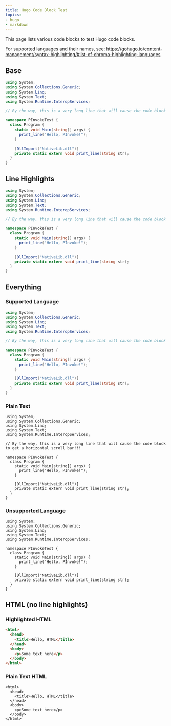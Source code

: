 ```yaml
---
title: Hugo Code Block Test
topics:
- hugo
- markdown
---
```


This page lists various code blocks to test Hugo code blocks.

For supported languages and their names, see: <https://gohugo.io/content-management/syntax-highlighting/#list-of-chroma-highlighting-languages>

## Base

```c#
using System;
using System.Collections.Generic;
using System.Linq;
using System.Text;
using System.Runtime.InteropServices;

// By the way, this is a very long line that will cause the code block to get a horizontal scroll bar!!!

namespace PInvokeTest {
  class Program {
    static void Main(string[] args) {
      print_line("Hello, PInvoke!");
    }

    [DllImport("NativeLib.dll")]
    private static extern void print_line(string str);
  }
}
```

## Line Highlights

```c# {hl_lines="1 5 7 12 15 16"}
using System;
using System.Collections.Generic;
using System.Linq;
using System.Text;
using System.Runtime.InteropServices;

// By the way, this is a very long line that will cause the code block to get a horizontal scroll bar!!!

namespace PInvokeTest {
  class Program {
    static void Main(string[] args) {
      print_line("Hello, PInvoke!");
    }

    [DllImport("NativeLib.dll")]
    private static extern void print_line(string str);
  }
}
```

## Everything

### Supported Language

```c# {lineNos=true,hl_lines="5 7 12 15 16"}
using System;
using System.Collections.Generic;
using System.Linq;
using System.Text;
using System.Runtime.InteropServices;

// By the way, this is a very long line that will cause the code block to get a horizontal scroll bar!!!

namespace PInvokeTest {
  class Program {
    static void Main(string[] args) {
      print_line("Hello, PInvoke!");
    }

    [DllImport("NativeLib.dll")]
    private static extern void print_line(string str);
  }
}
```

### Plain Text

``` {lineNos=true,hl_lines="5 7 12 15 16"}
using System;
using System.Collections.Generic;
using System.Linq;
using System.Text;
using System.Runtime.InteropServices;

// By the way, this is a very long line that will cause the code block to get a horizontal scroll bar!!!

namespace PInvokeTest {
  class Program {
    static void Main(string[] args) {
      print_line("Hello, PInvoke!");
    }

    [DllImport("NativeLib.dll")]
    private static extern void print_line(string str);
  }
}
```

### Unsupported Language

```looks-like-c#-but-is-not {lineNos=true,hl_lines="5 10 13 14"}
using System;
using System.Collections.Generic;
using System.Linq;
using System.Text;
using System.Runtime.InteropServices;

namespace PInvokeTest {
  class Program {
    static void Main(string[] args) {
      print_line("Hello, PInvoke!");
    }

    [DllImport("NativeLib.dll")]
    private static extern void print_line(string str);
  }
}
```

## HTML (no line highlights)

### Highlighted HTML

```html
<html>
  <head>
    <title>Hello, HTML</title>
  </head>
  <body>
    <p>Some text here</p>
  </body>
</html>
```

### Plain Text HTML

```
<html>
  <head>
    <title>Hello, HTML</title>
  </head>
  <body>
    <p>Some text here</p>
  </body>
</html>
```
